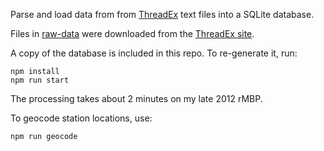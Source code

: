 Parse and load data from from [ThreadEx](http://threadex.rcc-acis.org/) text files into a SQLite database.

Files in [raw-data](./raw-data) were downloaded from the [ThreadEx site](http://threadex.rcc-acis.org/links.html).

A copy of the database is included in this repo. To re-generate it, run:
```
npm install
npm run start
```

The processing takes about 2 minutes on my late 2012 rMBP.

To geocode station locations, use:  
```
npm run geocode
```

